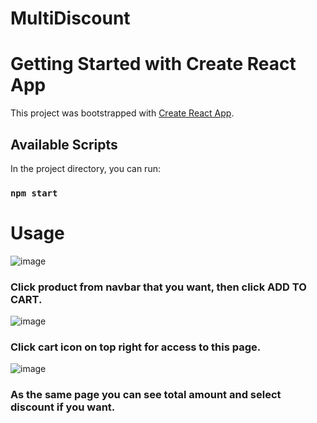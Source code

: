# MultiDiscount

# Getting Started with Create React App

This project was bootstrapped with [Create React App](https://github.com/facebook/create-react-app).

## Available Scripts

In the project directory, you can run:

### `npm start`

# Usage
![image](https://github.com/ploynapatbunsena/MultiDiscount/assets/112202790/17cfc7c3-197e-47d2-a0d4-4be8d8033911)

### Click product from navbar that you want, then click **ADD TO CART**.

 ![image](https://github.com/ploynapatbunsena/MultiDiscount/assets/112202790/98e0e911-faa6-43e1-b44c-87209cac80a0)
 
### Click cart icon on top right for access to this page.

![image](https://github.com/ploynapatbunsena/MultiDiscount/assets/112202790/f3adfa18-71a1-4578-8f0c-82b53fe10ea3)

### As the same page you can see total amount and select discount if you want.
